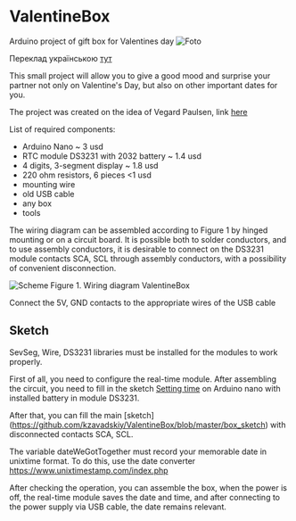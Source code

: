 # ValentineBox
Arduino project of gift box for Valentines day
![Foto](https://lh3.googleusercontent.com/zsYO3oxreWbP0d8SufO2Wx7JvZOUeQSrICO7VNHVK3ys23LzPO-s1nXEhfPwgTgUEKrC0hyDTvxF-3sO7x4S691Ke4ylLM8sJr7Ne8aTJthsNc81nhdhf8s9GH9rGcMVUOiH3igOYbIzAw1fMrclcBwpNpQAblWZy3Pp3jSs_9DnBToHs1uo6fTz-AIRNu-RrJ0nZb0NPnOqqqM-jXApjLhGEe18rzNunjHX6rvrM716FCsjxgBd4wcOL-Q82-O2g551veDFHm2N5KnhMLesH9CYmf3Go1i8E3bzgY2C5IHdmumoO8b9YkOHT9US40BuKZbfNBFHyoc_ABPfHa2PqIHeCEgAUCnvThzJMrvcUVZymOkQ-wWGErG-WP66DnMGEeP5VIo0GXGXrYURLxGIZrFjkpGQwE8Nk8LzJYodQQEAzhR-DjLhvaolCp1HrztInszEYt0PBR52vZqhm6_2Bb5j1jNeTCPn-3WNWQwpf6b_xLfs42UliupfYjhPnJa9Q07ZrGpWQNWL8pqaxsAZiSYlMiSF4OmLW75r7MiRpJXZ78p0B2JRz8QZisCTSEYGZ8XqpAa69RcpPW_h9TXsvvmcvKtj-532DkzIrtIsLrX8AZba5SPQK8UfmIIXff3KJdMVq_Y2MjGIK7QzQl-eqOLZ6wSyHIpOxjMHekZvQl2rCAVRvoCGbjc3eJ9Y=w872-h654-no?authuser=0)

Переклад українською [тут](https://github.com/kzavadskiy/ValentineBox/blob/master/README.ua.md)

This small project will allow you to give a good mood and surprise your partner not only on Valentine's Day, but also on other important dates for you.

The project was created on the idea of Vegard Paulsen, link [here](https://vegardpaulsen.wordpress.com/valentineduino/)

List of required components:
* Arduino Nano ~ 3 usd
* RTC module DS3231 with 2032 battery ~ 1.4 usd
* 4 digits, 3-segment display ~ 1.8 usd
* 220 ohm resistors, 6 pieces <1 usd
* mounting wire
* old USB cable
* any box
* tools

The wiring diagram can be assembled according to Figure 1 by hinged mounting or on a circuit board. It is possible both to solder conductors, and to use assembly conductors, it is desirable to connect on the DS3231 module contacts SCA, SCL through assembly conductors, with a possibility of convenient disconnection.

![Scheme](https://lh3.googleusercontent.com/C0eLP7MX9KyfVlWX35nVtFYSX55kJ22HcbiFyaYtI_rm8lAYkZcHnOkICZqad9HaUam8NfuwUAVjqO48W2DQj-pkv85jCPJvbpT7W6Qg7Tj8MSITcDHqRMryfY_eHac_YRIv-Oy2UQv7rWjDXUFiM2pz8owH3e5oUUHp43EFb9-rELdk0tUR5aUznW0FO6bk3Xf4zUbzvm6gz80FCR12D0iVVPZ9S0mLQWtqY-D7Rz6Jxdm_LJy-2X6DviY7h5zg7Ufg8VRsVBOf_RlrexeZ6CFodxbMEzfj3QHVB4Rd-JNQ0cNW8a6XPzg0Dzr9UXp4R4bLBzEI-or1UqK8Rfq00BRjKGWUr_F7Yv-cfARKgg-XfyJKodtBulrP_lng5N75rfd8PbF-XtHnvnIMbgkUh89tv78EtcRSo6A7w95w8sRs3pzlGHRdhIx60CF-0-8MBc1OARfK5GAa-nYwPc3Rh8_B_C-xkWGB8VMnPo3i3xfx0bUVaDRgTgSVPiXdALVXd0I_0_zvux0mIzDrGZg_mGnNjLCrmoyazkCnWaCzFjWjLBKS_u5P82TwE08QRg_qxIxuh1XaXOHJ_Oqk7WLCv4SorvL8ehwAgsGT_eDmSOqH0GpRP8I-xoaN0UCuTeBbyLtudAOUqkLv035ukw6jBNUV--kX1a0o2svUg4Ipn940jdMf9fFWFQ05Np-z=w857-h436-no?authuser=0)
Figure 1. Wiring diagram ValentineBox

Connect the 5V, GND contacts to the appropriate wires of the USB cable

## Sketch

SevSeg, Wire, DS3231 libraries must be installed for the modules to work properly.

First of all, you need to configure the real-time module. After assembling the circuit, you need to fill in the sketch [Setting time](https://github.com/kzavadskiy/ValentineBox/blob/master/Setting%20time) on Arduino nano with installed battery in module DS3231. 

After that, you can fill the main [sketch] (https://github.com/kzavadskiy/ValentineBox/blob/master/box_sketch) with disconnected contacts SCA, SCL.

The variable dateWeGotTogether must record your memorable date in unixtime format. To do this, use the date converter https://www.unixtimestamp.com/index.php

After checking the operation, you can assemble the box, when the power is off, the real-time module saves the date and time, and after connecting to the power supply via USB cable, the date remains relevant.

  



